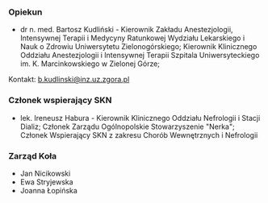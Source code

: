 ### **Opiekun**

- dr n. med. Bartosz Kudliński - Kierownik Zakładu Anestezjologii, Intensywnej Terapii i Medycyny Ratunkowej Wydziału Lekarskiego i Nauk o Zdrowiu Uniwersytetu Zielonogórskiego;
Kierownik Klinicznego Oddziału Anestezjologii i Intensywnej Terapii Szpitala Uniwersyteckiego im. K. Marcinkowskiego w Zielonej Górze; 

Kontakt: b.kudlinski@inz.uz.zgora.pl

### **Członek wspierający SKN**

- lek. Ireneusz Habura - Kierownik Klinicznego Oddziału Nefrologii i Stacji Dializ; 
Członek Zarządu Ogólnopolskie Stowarzyszenie "Nerka";
Członek Wspierający SKN z zakresu Chorób Wewnętrznych i Nefrologii

### **Zarząd Koła**

- Jan Nicikowski
- Ewa Stryjewska
- Joanna Łopińska
